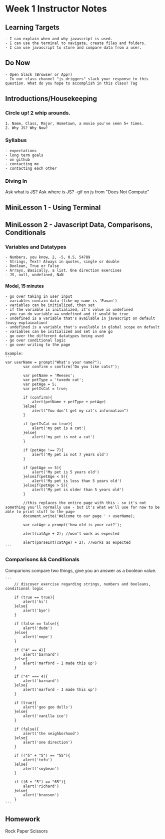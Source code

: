 # Week 1 Instructor Notes

## Learning Targets
	- I can explain when and why javascript is used.
	- I can use the terminal to navigate, create files and folders.
	- I can use javascript to store and compare data from a user.

## Do Now
	- Open Slack (Browser or App!)
	- In our class channel "js_driggers" slack your response to this question. What do you hope to accomplish in this class? Tag

## Introductions/Housekeeping

### Circle up! 2 whip arounds.
	1. Name, Class, Major, Hometown, a movie you've seen 5+ times. 
	2. Why JS? Why Now?

### Syllabus
	- expectations
	- long term goals
	- on github
	- contacting me
	- contacting each other

### Diving In
Ask what is JS?
Ask where is JS?
-gif on js from "Does Not Compute"

## MiniLesson 1 - Using Terminal

## MiniLesson 2 - Javascript Data, Comparisons, Conditionals

### Variables and Datatypes
	- Numbers, you know, 2, -5, 0.5, 54789
	- Strings, Text! Always in quotes, single or double
	- Boolean, True or False
	- Arrays, Basically, a list. One direction exercises
	- JS, null, undefined, NaN

#### Model, 15 minutes 
	- go over taking in user input
	- variables contain data (like my name is 'Pavan')
	- variables can be initialized, then set
	- if the variable is initialized, it's value is undefined
	- you can do variable == undefined and it would be true
	- undefined is a variable that's available in javascript on default (easy explaination)
	- undefined is a variable that's available in global scope on default
	- variables can be initialized and set in one go
	- go over the different datatypes being used
	- go over conditional logic 
	- go over writing to the page

	Example:
	```
	var userName = prompt("What's your name?");
			var confirm = confirm('Do you like cats?');

			var petName = 'Meeses';
			var petType = 'tuxedo cat';
			var petAge = 5;
			var petIsCat = true;

			if (confirm){
				alert(petName + petType + petAge)
			}else{
				alert("You don't get my cat's information")
			}

			if (petIsCat == true){
				alert('my pet is a cat')
			}else{
				alert('my pet is not a cat')
			}

			if (petAge !== 7){
				alert('My pet is not 7 years old')
			}

			if (petAge == 5){
				alert('My pet is 5 years old')
			}elseif(petAge < 5){
				alert('My pet is less than 5 years old')
			}elseif(petAge > 5){
				alert('My pet is older than 5 years old')
			}

			//this replaces the entire page with this - so it's not something you'll normally use - but it's what we'll use for now to be able to print stuff to the page
			document.write('Welcome to our page ' + userName);

			var catAge = prompt('how old is your cat?');

			alert(catAge + 2); //won't work as expected

			alert(parseInt(catAge) + 2); //works as expected
	```

### Comparisons && Conditionals
Comparions compare two things, give you an answer as a boolean value.

	```
		// discover exercise regarding strings, numbers and booleans, conditional logic

		if (true == true){
			alert('hi')
		}else{
			alert('bye')
		}

		if (false == false){
			alert('dude')
		}else{
			alert('nope')
		}

		if ("4" == 4){
			alert('barnard')
		}else{
			alert('marford - I made this up')
		}

		if ("4" === 4){
			alert('barnard')
		}else{
			alert('marford - I made this up')
		}

		if (true){
			alert('goo goo dolls')
		}else{
			alert('vanilla ice')
		}

		if (false){
			alert('the neighborhood')
		}else{
			alert('one direction')
		}

		if (("5" + "5") == "55"){
			alert('tofu')
		}else{
			alert('soybean')
		}

		if ((6 + "5") == "65"){
			alert('richard')
		}else{
			alert('branson')
		}
	```


## Homework
Rock Paper Scissors






